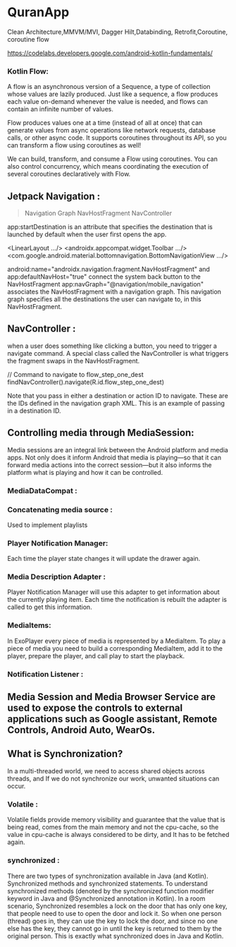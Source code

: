 # QuranApp
Clean Architecture,MMVM/MVI, Dagger Hilt,Databinding, Retrofit,Coroutine, coroutine flow

https://codelabs.developers.google.com/android-kotlin-fundamentals/


### Kotlin Flow:
A flow is an asynchronous version of a Sequence, a type of collection whose values are lazily produced. Just like a sequence, a flow produces each value on-demand whenever the value is needed, and flows can contain an infinite number of values.

Flow produces values one at a time (instead of all at once) that can generate values from async operations like network requests, database calls, or other async code. It supports coroutines throughout its API, so you can transform a flow using coroutines as well!

We can build, transform, and consume a Flow using coroutines. You can also control concurrency, which means coordinating the execution of several coroutines declaratively with Flow.



## Jetpack Navigation :

> Navigation Graph
> NavHostFragment
> NavController

app:startDestination is an attribute that specifies the destination that is launched by default when the user first opens the app.

<LinearLayout
    .../>
    <androidx.appcompat.widget.Toolbar
        .../>
    <fragment
        android:layout_width="match_parent"
        android:layout_height="0dp"
        android:layout_weight="1"
        android:id="@+id/my_nav_host_fragment"
        android:name="androidx.navigation.fragment.NavHostFragment"
        app:navGraph="@navigation/mobile_navigation"
        app:defaultNavHost="true"
        />
    <com.google.android.material.bottomnavigation.BottomNavigationView
        .../>
</LinearLayout>

android:name="androidx.navigation.fragment.NavHostFragment" and app:defaultNavHost="true" connect the system back button to the NavHostFragment
app:navGraph="@navigation/mobile_navigation" associates the NavHostFragment with a navigation graph. This navigation graph specifies all the destinations the user can navigate to, in this NavHostFragment.


## NavController :

when a user does something like clicking a button, you need to trigger a navigate command. A special class called the NavController is what triggers the fragment swaps in the NavHostFragment.

// Command to navigate to flow_step_one_dest
findNavController().navigate(R.id.flow_step_one_dest)

Note that you pass in either a destination or action ID to navigate. These are the IDs defined in the navigation graph XML. This is an example of passing in a destination ID.



## Controlling media through MediaSession:
Media sessions are an integral link between the Android platform and media apps. Not only does it inform Android that media is playing—so that it can forward media actions into the correct session—but it also informs the platform what is playing and how it can be controlled.


### MediaDataCompat :

### Concatenating media source :
 Used to implement playlists


### Player Notification Manager:
Each time the player state changes it will update the drawer again.

### Media Description Adapter :
Player Notification Manager will use this adapter to get information about the currently playing item. Each time the notification is rebuilt the adapter is called to get this information.


### MediaItems: 
In ExoPlayer every piece of media is represented by a MediaItem. To play a piece of media you need to build a corresponding MediaItem, add it to the player, prepare the player, and call play to start the playback.


### Notification Listener :

## Media Session and Media Browser Service are used to expose the controls to external applications such as Google assistant, Remote Controls, Android Auto, WearOs.




## What is Synchronization?
In a multi-threaded world, we need to access shared objects across threads, and If we do not synchronize our work, unwanted situations can occur.

### Volatile :
Volatile fields provide memory visibility and guarantee that the value that is being read, comes from the main memory and not the cpu-cache, so the value in cpu-cache is always considered to be dirty, and It has to be fetched again.
### synchronized :
There are two types of synchronization available in Java (and Kotlin). Synchronized methods and synchronized statements.
To understand synchronized methods (denoted by the synchronized function modifier keyword in Java and @Synchronized annotation in Kotlin).
In a room scenario, Synchronized resembles a lock on the door that has only one key, that people need to use to open the door and lock it. So when one person (thread) goes in, they can use the key to lock the door, and since no one else has the key, they cannot go in until the key is returned to them by the original person. This is exactly what synchronized does in Java and Kotlin.






